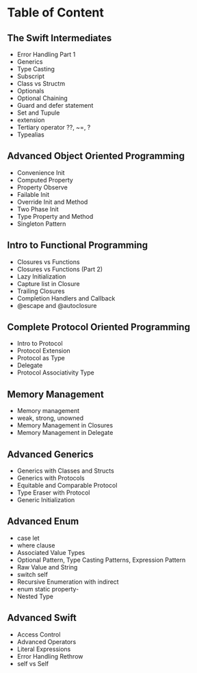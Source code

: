 # Table of Content

## The Swift Intermediates   
- Error Handling Part 1
- Generics
- Type Casting
- Subscript
- Class vs Structm
- Optionals
- Optional Chaining
- Guard and defer statement
- Set and Tupule
- extension
- Tertiary operator ??, ~=, ?
- Typealias

## Advanced Object Oriented Programming
- Convenience Init
- Computed Property
- Property Observe
- Failable Init
- Override Init and Method
- Two Phase Init
- Type Property and Method
- Singleton Pattern

## Intro to Functional Programming
- Closures vs Functions
- Closures vs Functions (Part 2)
- Lazy Initialization
- Capture list in Closure
- Trailing Closures
- Completion Handlers and Callback
- @escape and @autoclosure

## Complete Protocol Oriented Programming
- Intro to Protocol
- Protocol Extension
- Protocol as Type
- Delegate
- Protocol Associativity Type

## Memory Management
- Memory management
- weak, strong, unowned
- Memory Management in Closures
- Memory Management in Delegate

## Advanced Generics
- Generics with Classes and Structs
- Generics with Protocols
- Equitable and Comparable Protocol
- Type Eraser with Protocol
- Generic Initialization

## Advanced Enum
- case let
- where clause
- Associated Value Types
- Optional Pattern, Type Casting Patterns, Expression Pattern
- Raw Value and String
- switch self
- Recursive Enumeration with indirect
- enum static property-
- Nested Type

## Advanced Swift
- Access Control
- Advanced Operators
- Literal Expressions
- Error Handling Rethrow
- self vs Self

